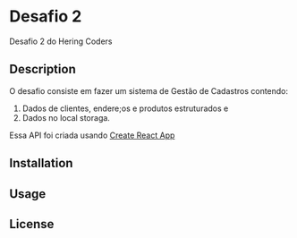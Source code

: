 # Desafio 2 

Desafio 2 do Hering Coders

## Description

O desafio consiste em fazer um sistema de Gestão de Cadastros contendo:

1. Dados de clientes, endere;os e produtos estruturados e
2. Dados no local storaga.

Essa API foi criada usando [Create React App](https://github.com/facebook/create-react-app)

## Installation

## Usage

## License
